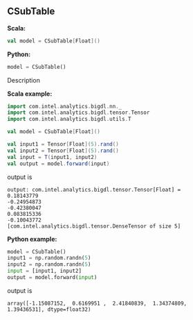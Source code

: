 ## CSubTable ##

**Scala:**
```scala
val model = CSubTable[Float]()
```
**Python:**
```python
model = CSubTable()
```

Description

**Scala example:**
```scala
import com.intel.analytics.bigdl.nn._
import com.intel.analytics.bigdl.tensor.Tensor
import com.intel.analytics.bigdl.utils.T

val model = CSubTable[Float]()

val input1 = Tensor[Float](5).rand()
val input2 = Tensor[Float](5).rand()
val input = T(input1, input2)
val output = model.forward(input)
```
output is
```
output: com.intel.analytics.bigdl.tensor.Tensor[Float] = 
0.18143779
-0.24954873
-0.42380047
0.083815336
-0.10043772
[com.intel.analytics.bigdl.tensor.DenseTensor of size 5]
```

**Python example:**
```python
model = CSubTable()
input1 = np.random.randn(5)
input2 = np.random.randn(5)
input = [input1, input2]
output = model.forward(input)
```
output is
```
array([-1.15087152,  0.6169951 ,  2.41840839,  1.34374809,  1.39436531], dtype=float32)
```
